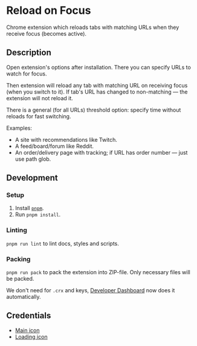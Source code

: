 # Reload on Focus

Chrome extension which reloads tabs with matching URLs when they receive focus (becomes active).

## Description

Open extension's options after installation. There you can specify URLs to watch for focus.

Then extension will reload any tab with matching URL on receiving focus (when you switch to it).
If tab's URL has changed to non-matching — the extension will not reload it.

There is a general (for all URLs) threshold option: specify time without reloads for fast switching.

Examples:

*   A site with recommendations like Twitch.
*   A feed/board/forum like Reddit.
*   An order/delivery page with tracking; if URL has order number — just use path glob.

## Development

### Setup

1.  Install [`pnpm`](https://pnpm.io/).
2.  Run `pnpm install`.

### Linting

`pnpm run lint` to lint docs, styles and scripts.

### Packing

`pnpm run pack` to pack the extension into ZIP-file.
Only necessary files will be packed.

We don't need for `.crx` and keys,
[Developer Dashboard](https://chrome.google.com/webstore/devconsole) now does it automatically.

## Credentials

*   [Main icon](https://www.flaticon.com/free-icon/refresh_189686)
*   [Loading icon](https://icons8.com/icon/XHchy08wwA71/loading-circle)
